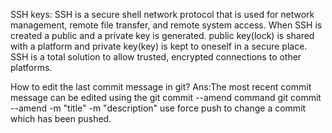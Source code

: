SSH keys:
SSH is a secure shell network protocol that is used for network management, remote file transfer, and remote system access.
When SSH is created a public and a private key is generated. public key(lock) is shared with a platform and private key(key) is kept to oneself in a secure place.
SSH is a total solution to allow trusted, encrypted connections to other platforms.

How to edit the last commit message in git?
Ans:The most recent commit message can be edited using the git commit --amend command 
git commit --amend -m "title" -m "description"
use force push to change a commit which has been pushed.